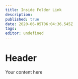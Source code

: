 ```yaml
---
title: Inside Folder Link
description: 
published: true
date: 2020-06-05T06:04:36.545Z
tags: 
editor: undefined
---
```


# Header
Your content here